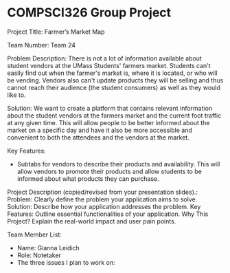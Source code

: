 # COMPSCI326 Group Project

Project Title: Farmer’s Market Map

Team Number: Team 24

Problem Description: There is not a lot of information available about student vendors at the UMass Students' farmers market. Students can't easily find out when the farmer's market is, where it is located, or who will be vending. Vendors also can't update products they will be selling and thus cannot reach their audience (the student consumers) as well as they would like to.  

Solution: We want to create a platform that contains relevant information about the student vendors at the farmers market and the current foot traffic at any given time. This will allow people to be better informed about the market on a specific day and have it also be more accessible and convenient to both the attendees and the vendors at the market.


Key Features:
- Subtabs for vendors to describe their products and availability. This will allow vendors to promote their products and allow students to be informed about what products they can purchase.

Project Description (copied/revised from your presentation slides).:
Problem: Clearly define the problem your application aims to solve.
Solution: Describe how your application addresses the problem.
Key Features: Outline essential functionalities of your application.
Why This Project? Explain the real-world impact and user pain points.

Team Member List:

- Name: Gianna Leidich
- Role: Notetaker
- The three issues I plan to work on: 

